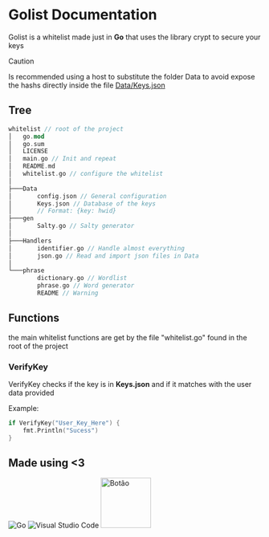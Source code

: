 # Golist Documentation
Golist is a whitelist made just in **Go** that uses the library crypt to secure your keys
> [!CAUTION]
> Is recommended using a host to substitute the folder Data to avoid expose the hashs directly inside the file [Data/Keys.json](https://github.com/RIOTLaF/Sentinel/blob/master/Data/Keys.json)

## Tree
```rust
whitelist // root of the project
│   go.mod
│   go.sum
│   LICENSE
│   main.go // Init and repeat
│   README.md
│   whitelist.go // configure the whitelist
│
├───Data
│       config.json // General configuration
│       Keys.json // Database of the keys
│       // Format: {key: hwid}
├───gen
│       Salty.go // Salty generator
│
├───Handlers
│       identifier.go // Handle almost everything
│       json.go // Read and import json files in Data
│
└───phrase
        dictionary.go // Wordlist
        phrase.go // Word generator
        README // Warning
```

## Functions
the main whitelist functions are get by the file "whitelist.go" found in the root of the project
### VerifyKey
VerifyKey checks if the key is in **Keys.json** and if it matches with the user data provided

Example:
```go
if VerifyKey("User_Key_Here") {
    fmt.Println("Sucess")
}
```
## Made using <3
![Go](https://img.shields.io/badge/golang-%2300ADD8.svg?style=for-the-badge&logo=go&logoColor=white) ![Visual Studio Code](https://img.shields.io/badge/Visual%20Studio%20Code-0078d7.svg?style=for-the-badge&logo=visual-studio-code&logoColor=white) <a href="https://github.com/lukewhrit/phrase" target="_blank">
    <img src="https://img.shields.io/badge/phrase-%2300ADD8.svg?style=for-the-badge&logo=go&logoColor=white" alt="Botão" width="100">
</a>

